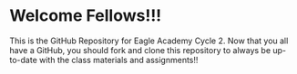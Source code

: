 # Welcome Fellows!!!

This is the GitHub Repository for Eagle Academy Cycle 2. Now that you all have a GitHub, you should fork and clone this repository to always be up-to-date with the class materials and assignments!!
